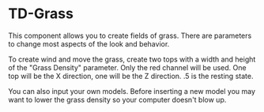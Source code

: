 # TD-Grass

This component allows you to create fields of grass.  There are parameters to change most aspects of the look and behavior. 

To create wind and move the grass, create two tops with a width and height of the "Grass Density" parameter. Only the red channel will be used.
One top will be the X direction, one will be the Z direction. .5 is the resting state.

You can also input your own models. Before inserting a new model you may want to lower the grass density so your computer doesn't blow up.

